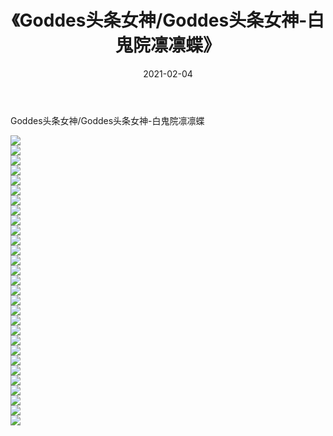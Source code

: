 ﻿---
layout: post
title:  《Goddes头条女神/Goddes头条女神-白鬼院凛凛蝶》
date:   2021-02-04
img: http://pic.660000.xyz/1:/网络美图/2021/Goddes头条女神/Goddes头条女神-白鬼院凛凛蝶/000.jpg
categories: [美女, 清纯, 唯美]
---

Goddes头条女神/Goddes头条女神-白鬼院凛凛蝶

 ![](http://pic.660000.xyz/1:/网络美图/2021/Goddes头条女神/Goddes头条女神-白鬼院凛凛蝶/001.jpg) <br>![](http://pic.660000.xyz/1:/网络美图/2021/Goddes头条女神/Goddes头条女神-白鬼院凛凛蝶/002.jpg) <br>![](http://pic.660000.xyz/1:/网络美图/2021/Goddes头条女神/Goddes头条女神-白鬼院凛凛蝶/003.jpg) <br>![](http://pic.660000.xyz/1:/网络美图/2021/Goddes头条女神/Goddes头条女神-白鬼院凛凛蝶/004.jpg) <br>![](http://pic.660000.xyz/1:/网络美图/2021/Goddes头条女神/Goddes头条女神-白鬼院凛凛蝶/005.jpg) <br>![](http://pic.660000.xyz/1:/网络美图/2021/Goddes头条女神/Goddes头条女神-白鬼院凛凛蝶/006.jpg) <br>![](http://pic.660000.xyz/1:/网络美图/2021/Goddes头条女神/Goddes头条女神-白鬼院凛凛蝶/007.jpg) <br>![](http://pic.660000.xyz/1:/网络美图/2021/Goddes头条女神/Goddes头条女神-白鬼院凛凛蝶/008.jpg) <br>![](http://pic.660000.xyz/1:/网络美图/2021/Goddes头条女神/Goddes头条女神-白鬼院凛凛蝶/009.jpg) <br>![](http://pic.660000.xyz/1:/网络美图/2021/Goddes头条女神/Goddes头条女神-白鬼院凛凛蝶/010.jpg) <br>![](http://pic.660000.xyz/1:/网络美图/2021/Goddes头条女神/Goddes头条女神-白鬼院凛凛蝶/011.jpg) <br>![](http://pic.660000.xyz/1:/网络美图/2021/Goddes头条女神/Goddes头条女神-白鬼院凛凛蝶/012.jpg) <br>![](http://pic.660000.xyz/1:/网络美图/2021/Goddes头条女神/Goddes头条女神-白鬼院凛凛蝶/013.jpg) <br>![](http://pic.660000.xyz/1:/网络美图/2021/Goddes头条女神/Goddes头条女神-白鬼院凛凛蝶/014.jpg) <br>![](http://pic.660000.xyz/1:/网络美图/2021/Goddes头条女神/Goddes头条女神-白鬼院凛凛蝶/015.jpg) <br>![](http://pic.660000.xyz/1:/网络美图/2021/Goddes头条女神/Goddes头条女神-白鬼院凛凛蝶/016.jpg) <br>![](http://pic.660000.xyz/1:/网络美图/2021/Goddes头条女神/Goddes头条女神-白鬼院凛凛蝶/017.jpg) <br>![](http://pic.660000.xyz/1:/网络美图/2021/Goddes头条女神/Goddes头条女神-白鬼院凛凛蝶/018.jpg) <br>![](http://pic.660000.xyz/1:/网络美图/2021/Goddes头条女神/Goddes头条女神-白鬼院凛凛蝶/019.jpg) <br>![](http://pic.660000.xyz/1:/网络美图/2021/Goddes头条女神/Goddes头条女神-白鬼院凛凛蝶/020.jpg) <br>![](http://pic.660000.xyz/1:/网络美图/2021/Goddes头条女神/Goddes头条女神-白鬼院凛凛蝶/021.jpg) <br>![](http://pic.660000.xyz/1:/网络美图/2021/Goddes头条女神/Goddes头条女神-白鬼院凛凛蝶/022.jpg) <br>![](http://pic.660000.xyz/1:/网络美图/2021/Goddes头条女神/Goddes头条女神-白鬼院凛凛蝶/023.jpg) <br>![](http://pic.660000.xyz/1:/网络美图/2021/Goddes头条女神/Goddes头条女神-白鬼院凛凛蝶/024.jpg) <br>![](http://pic.660000.xyz/1:/网络美图/2021/Goddes头条女神/Goddes头条女神-白鬼院凛凛蝶/025.jpg) <br>![](http://pic.660000.xyz/1:/网络美图/2021/Goddes头条女神/Goddes头条女神-白鬼院凛凛蝶/026.jpg) <br>![](http://pic.660000.xyz/1:/网络美图/2021/Goddes头条女神/Goddes头条女神-白鬼院凛凛蝶/027.jpg) <br>![](http://pic.660000.xyz/1:/网络美图/2021/Goddes头条女神/Goddes头条女神-白鬼院凛凛蝶/028.jpg) <br>![](http://pic.660000.xyz/1:/网络美图/2021/Goddes头条女神/Goddes头条女神-白鬼院凛凛蝶/029.jpg) <br>